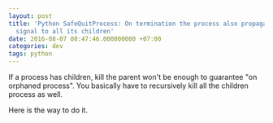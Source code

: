 ```yaml
---
layout: post
title: 'Python SafeQuitProcess: On termination the process also propagates the termination
  signal to all its children'
date: 2016-08-07 08:47:46.000000000 +07:00
categories: dev
tags: python
---
```

If a process has children, kill the parent won't be enough to guarantee "on orphaned process". You basically have to recursively kill all the children process as well.

Here is the way to do it.

<script src="https://gist.github.com/phizaz/4ee94fd75ae00fca5bc69232f4aa5b85.js"></script>
